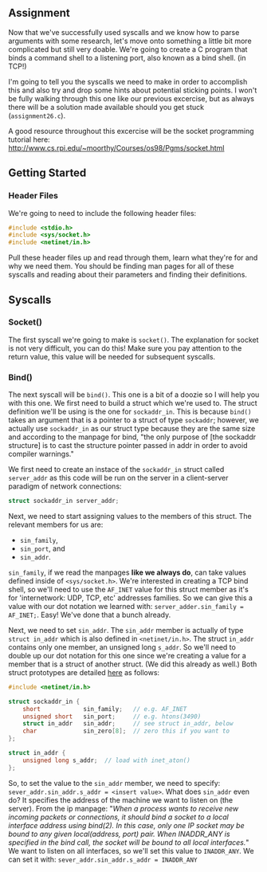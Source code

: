 ## Assignment
Now that we've successfully used syscalls and we know how to parse arguments with some research, let's move onto something a little bit more complicated but still very doable. We're going to create a C program that binds a command shell to a listening port, also known as a bind shell. (in TCP!)

I'm going to tell you the syscalls we need to make in order to accomplish this and also try and drop some hints about potential sticking points. I won't be fully walking through this one like our previous excercise, but as always there will be a solution made available should you get stuck (`assignment26.c`). 

A good resource throughout this excercise will be the socket programming tutorial here: http://www.cs.rpi.edu/~moorthy/Courses/os98/Pgms/socket.html

## Getting Started

### Header Files
We're going to need to include the following header files:
```c
#include <stdio.h>
#include <sys/socket.h>
#include <netinet/in.h>
```

Pull these header files up and read through them, learn what they're for and why we need them. You should be finding man pages for all of these syscalls and reading about their parameters and finding their definitions. 

## Syscalls

### Socket()
The first syscall we're going to make is `socket()`. The explanation for socket is not very difficult, you can do this! Make sure you pay attention to the return value, this value will be needed for subsequent syscalls. 

### Bind()
The next syscall will be `bind()`. This one is a bit of a doozie so I will help you with this one. We first need to build a struct which we're used to. The struct definition we'll be using is the one for `sockaddr_in`. This is because `bind()` takes an argument that is a pointer to a struct of type `sockaddr`; however, we actually use `sockaddr_in` as our struct type because they are the same size and according to the manpage for bind, "the only purpose of \[the sockaddr structure\] is to cast the structure pointer passed in addr in order to avoid compiler warnings."

We first need to create an instace of the `sockaddr_in` struct called `server_addr` as this code will be run on the server in a client-server paradigm of network connections:
```c
struct sockaddr_in server_addr;
```
Next, we need to start assigning values to the members of this struct. The relevant members for us are:
+ `sin_family`,
+ `sin_port`, and
+ `sin_addr`. 

`sin_family`, if we read the manpages **like we always do**, can take values defined inside of `<sys/socket.h>`. We're interested in creating a TCP bind shell, so we'll need to use the `AF_INET` value for this struct member as it's for 'internetwork: UDP, TCP, etc' addresses families. So we can give this a value with our dot notation we learned with: `server_adder.sin_family = AF_INET;`. Easy! We've done that a bunch already.

Next, we need to set `sin_addr`. The `sin_addr` member is actually of type `struct in_addr` which is also defined in `<netinet/in.h>`. The struct `in_addr` contains only one member, an unsigned long `s_addr`. So we'll need to double up our dot notation for this one since we're creating a value for a member that is a struct of another struct. (We did this already as well.) Both struct prototypes are detailed [here](https://www.gta.ufrj.br/ensino/eel878/sockets/sockaddr_inman.html) as follows:
```c
#include <netinet/in.h>

struct sockaddr_in {
    short            sin_family;   // e.g. AF_INET
    unsigned short   sin_port;     // e.g. htons(3490)
    struct in_addr   sin_addr;     // see struct in_addr, below
    char             sin_zero[8];  // zero this if you want to
};

struct in_addr {
    unsigned long s_addr;  // load with inet_aton()
};
```
So, to set the value to the `sin_addr` member, we need to specify: `sever_addr.sin_addr.s_addr = <insert value>`. What does `sin_addr` even do? It specifies the address of the machine we want to listen on (the server). From the ip manpage: "*When a process wants to receive new incoming packets or connections, it should bind a socket to a local interface address using bind(2). In this case, only one IP socket may be bound to any given local(address, port) pair.  When INADDR_ANY is specified in the bind call, the socket will be bound to all local interfaces.*" We want to listen on all interfaces, so we'll set this value to `INADDR_ANY`. We can set it with: `sever_addr.sin_addr.s_addr = INADDR_ANY` 




 

